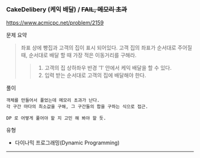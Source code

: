 ### CakeDelibery (케익 배달) / ~~FAIL, 메모리 초과~~
https://www.acmicpc.net/problem/2159

문제 요약
> 좌표 상에 빵집과 고객의 집이 표시 되어있다. 고객 집의 좌표가 순서대로 주어질 때, 순서대로 배달 할 때 가장 적은 이동거리를 구해라.
>> 1. 고객의 집 상하좌우 반경 '1' 안에서 케익 배달을 할 수 있다.
>> 2. 입력 받는 순서대로 고객의 집에 배달해야 한다.

풀이
~~~
객체를 만들어서 풀었는데 메모리 초과가 난다.
각 구간 마다의 최소값을 구해, 그 구간들의 합을 구하는 식으로 접근.

DP 로 어떻게 풀어야 할 지 고민 해 봐야 할 듯.
~~~

유형
* 다이나믹 프로그래밍(Dynamic Programming)

---